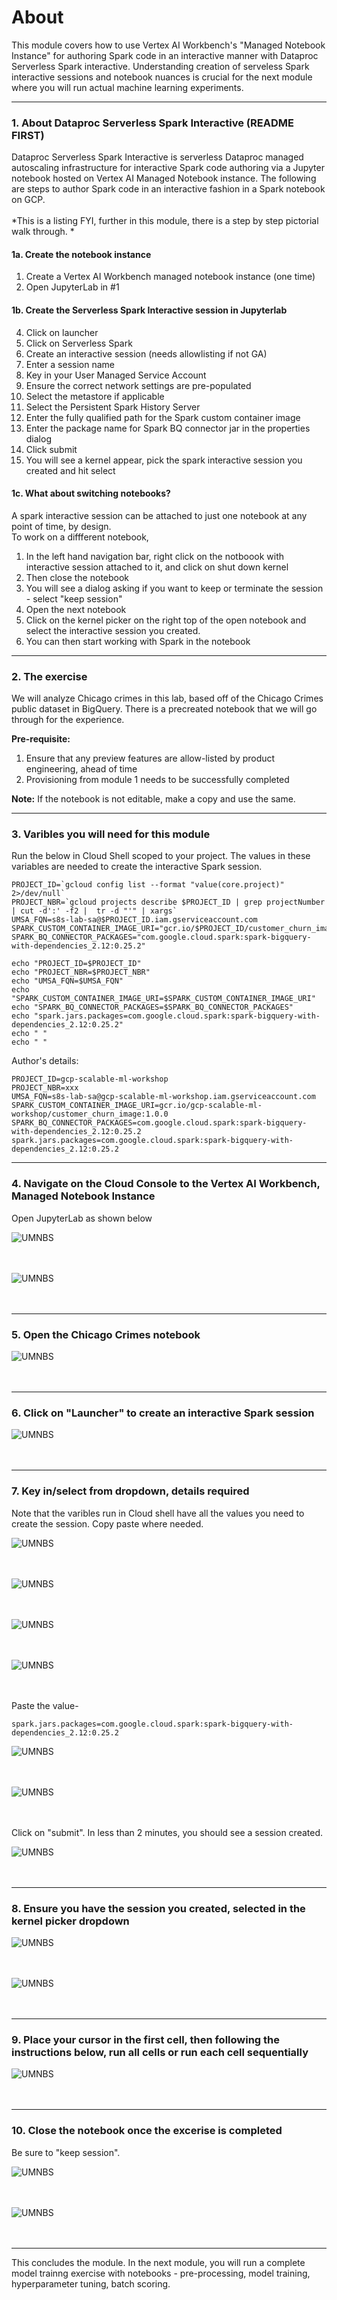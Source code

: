 # About

This module covers how to use Vertex AI Workbench's "Managed Notebook Instance" for authoring Spark code in an interactive manner with Dataproc Serverless Spark interactive. Understanding creation of serveless Spark interactive sessions and notebook nuances is crucial for the next module where you will run actual machine learning experiments.

<hr>

### 1. About Dataproc Serverless Spark Interactive (README FIRST)
Dataproc Serverless Spark Interactive is serverless Dataproc managed autoscaling infrastructure for interactive Spark code authoring via a Jupyter notebook hosted on Vertex AI Managed Notebook instance. The following are steps to author Spark code in an interactive fashion in a Spark notebook on GCP.<br> <br> 
*This is a listing FYI, further in this module, there is a step by step pictorial walk through. *

#### 1a. Create the notebook instance
1. Create a Vertex AI Workbench managed notebook instance (one time)
2. Open JupyterLab in #1

#### 1b. Create the Serverless Spark Interactive session in Jupyterlab
4. Click on launcher
5. Click on Serverless Spark
6. Create an interactive session (needs allowlisting if not GA)
7. Enter a session name
8. Key in your User Managed Service Account
9. Ensure the correct network settings are pre-populated
10. Select the metastore if applicable
11. Select the Persistent Spark History Server
12. Enter the fully qualified path for the Spark custom container image
13. Enter the package name for Spark BQ connector jar in the properties dialog
14. Click submit
15. You will see a kernel appear, pick the spark interactive session you created and hit select

#### 1c. What about switching notebooks?
A spark interactive session can be attached to just one notebook at any point of time, by design.<br> 
To work on a diffferent notebook, 
1. In the left hand navigation bar, right click on the notboook with interactive session attached to it, and click on shut down kernel
2. Then close the notebook 
3. You will see a dialog asking if you want to keep or terminate the session - select "keep session"
4. Open the next notebook
5. Click on the kernel picker on the right top of the open notebook and select the interactive session you created.
6. You can then start working with Spark in the notebook

<hr>

### 2. The exercise
We will analyze Chicago crimes in this lab, based off of the Chicago Crimes public dataset in BigQuery. There is a precreated notebook that we will go through for the experience. 

**Pre-requisite:**
1. Ensure that any preview features are allow-listed by product engineering, ahead of time
2. Provisioning from module 1 needs to be successfully completed

**Note:**
If the notebook is not editable, make a copy and use the same.

<hr>

### 3. Varibles you will need for this module

Run the below in Cloud Shell scoped to your project. The values in these variables are needed to create the interactive Spark session.

```
PROJECT_ID=`gcloud config list --format "value(core.project)" 2>/dev/null`
PROJECT_NBR=`gcloud projects describe $PROJECT_ID | grep projectNumber | cut -d':' -f2 |  tr -d "'" | xargs`
UMSA_FQN=s8s-lab-sa@$PROJECT_ID.iam.gserviceaccount.com
SPARK_CUSTOM_CONTAINER_IMAGE_URI="gcr.io/$PROJECT_ID/customer_churn_image:1.0.0"
SPARK_BQ_CONNECTOR_PACKAGES="com.google.cloud.spark:spark-bigquery-with-dependencies_2.12:0.25.2"

echo "PROJECT_ID=$PROJECT_ID"
echo "PROJECT_NBR=$PROJECT_NBR"
echo "UMSA_FQN=$UMSA_FQN"
echo "SPARK_CUSTOM_CONTAINER_IMAGE_URI=$SPARK_CUSTOM_CONTAINER_IMAGE_URI"
echo "SPARK_BQ_CONNECTOR_PACKAGES=$SPARK_BQ_CONNECTOR_PACKAGES"
echo "spark.jars.packages=com.google.cloud.spark:spark-bigquery-with-dependencies_2.12:0.25.2"
echo " "
echo " "
```

Author's details:
```
PROJECT_ID=gcp-scalable-ml-workshop
PROJECT_NBR=xxx
UMSA_FQN=s8s-lab-sa@gcp-scalable-ml-workshop.iam.gserviceaccount.com
SPARK_CUSTOM_CONTAINER_IMAGE_URI=gcr.io/gcp-scalable-ml-workshop/customer_churn_image:1.0.0
SPARK_BQ_CONNECTOR_PACKAGES=com.google.cloud.spark:spark-bigquery-with-dependencies_2.12:0.25.2
spark.jars.packages=com.google.cloud.spark:spark-bigquery-with-dependencies_2.12:0.25.2
```

<hr>

### 4. Navigate on the Cloud Console to the Vertex AI Workbench, Managed Notebook Instance
Open JupyterLab as shown below

![UMNBS](../06-images/module-1-vai-wb-01.png)   
<br><br>

![UMNBS](../06-images/module-1-vai-wb-mnb-01.png)   
<br><br>

<hr>


### 5. Open the Chicago Crimes notebook 

![UMNBS](../06-images/module-2-01.png)   
<br><br>

<hr>

### 6. Click on "Launcher" to create an interactive Spark session 

![UMNBS](../06-images/module-2-02.png)   
<br><br>

<hr>

### 7. Key in/select from dropdown, details required
Note that the varibles run in Cloud shell have all the values you need to create the session. Copy paste where needed.

![UMNBS](../06-images/module-2-03.png)   
<br><br>


![UMNBS](../06-images/module-2-04.png)   
<br><br>


![UMNBS](../06-images/module-2-05.png)   
<br><br>


![UMNBS](../06-images/module-2-06.png)   
<br><br>



Paste the value-
```
spark.jars.packages=com.google.cloud.spark:spark-bigquery-with-dependencies_2.12:0.25.2
```


![UMNBS](../06-images/module-2-07.png)   
<br><br>


![UMNBS](../06-images/module-2-08.png)   
<br><br>

Click on "submit". In less than 2 minutes, you should see a session created.


![UMNBS](../06-images/module-2-09.png)   
<br><br>

<hr>

### 8. Ensure you have the session you created, selected in the kernel picker dropdown

![UMNBS](../06-images/module-2-10.png)   
<br><br>


![UMNBS](../06-images/module-2-11.png)   
<br><br>

<hr>

### 9. Place your cursor in the first cell, then following the instructions below, run all cells or run each cell sequentially

![UMNBS](../06-images/module-2-12.png)   
<br><br>

<hr>

### 10. Close the notebook once the excerise is completed
Be sure to "keep session".

![UMNBS](../06-images/module-2-13.png)   
<br><br>

![UMNBS](../06-images/module-2-14.png)   
<br><br>


<hr>

This concludes the module. In the next module, you will run a complete model trainng exercise with notebooks - pre-processing, model training, hyperparameter tuning, batch scoring. 



